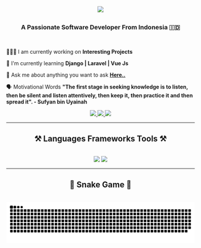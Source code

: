<h1 align="center">
    <img src="https://readme-typing-svg.herokuapp.com?font=Righteous&size=35&center=true&vCenter=true&width=500&height=70&duration=4000&lines=Hi+There+%F0%9F%91%8B%F0%9F%8F%BB;My+Name;M'HALFIRZZHATULLAHA">
</h1>

<h3 align="center">A Passionate Software Developer From Indonesia 🇮🇩</h3><br/>
<div align="life">

👨🏻‍💻 I am currently working on **Interesting Projects**
 
📖 I'm currently learning **Django | Laravel | Vue Js**

💬 Ask me about anything you want to ask **[Here..](https://instagram.com/halfirzzha)**

🗣️ Motivational Words **"The first stage in seeking knowledge is to listen, then be silent and listen attentively, then keep it, then practice it and then spread it". - Sufyan bin Uyainah**
 </div>
<div align="center"> 
  <a href="mailto:halfirzzha@gmail.com">
    <img src="https://img.shields.io/badge/Gmail-333333?style=for-the-badge&logo=gmail&logoColor=red" />
  </a>
  <a href="https://linkedin.com/in/halfirzzha" target="_blank">
    <img src="https://img.shields.io/badge/LinkedIn-0077B5?style=for-the-badge&logo=linkedin&logoColor=white" target="_blank" />
  </a>
  <a href="https://salesp07.github.io" target="_blank">
     <img src="https://img.shields.io/badge/Portfolio-FF5722?style=for-the-badge&logo=todoist&logoColor=white" target="_blank" /> <!-- sqlite, safari, google-chrome are other good icon options -->
  </a>
</div>

 <hr/>
 
<h2 align="center">⚒️ Languages Frameworks Tools ⚒️</h2>
<br/>
<div align="center">
    <img src="https://skillicons.dev/icons?i=react,bootstrap,mui,html,css,vscode,github,figma,tailwind,git,r" />
    <img src="https://skillicons.dev/icons?i=nodejs,python,javascript,typescript,express,firebase,mongodb,c,java,nextjs,mysql,flask" /><br>
</div><hr />

<div align="center">
  <h2>🐍 Snake Game 🐍</h2>
  <br>
  <img alt="snake eating Snake Game" src="https://raw.githubusercontent.com/salesp07/salesp07/output/github-contribution-grid-snake.svg" />
</div>
